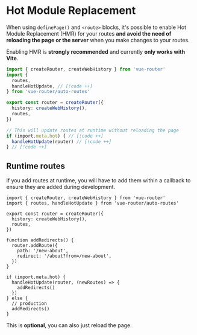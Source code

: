 # Hot Module Replacement

When using `definePage()` and `<route>` blocks, it's possible to enable Hot Module Replacement (HMR) for your routes **and avoid the need of reloading the page or the server** when you make changes to your routes.

Enabling HMR is **strongly recommended** and currently **only works with Vite**.

```ts [src/router.ts]
import { createRouter, createWebHistory } from 'vue-router'
import {
  routes,
  handleHotUpdate, // [!code ++]
} from 'vue-router/auto-routes'

export const router = createRouter({
  history: createWebHistory(),
  routes,
})

// This will update routes at runtime without reloading the page
if (import.meta.hot) { // [!code ++]
  handleHotUpdate(router) // [!code ++]
} // [!code ++]
```

## Runtime routes

If you add routes at runtime, you will have to add them within a callback to ensure they are added during development.

```ts{16-23} [src/router.ts]
import { createRouter, createWebHistory } from 'vue-router'
import { routes, handleHotUpdate } from 'vue-router/auto-routes'

export const router = createRouter({
  history: createWebHistory(),
  routes,
})

function addRedirects() {
  router.addRoute({
    path: '/new-about',
    redirect: '/about?from=/new-about',
  })
}

if (import.meta.hot) {
  handleHotUpdate(router, (newRoutes) => {
    addRedirects()
  })
} else {
  // production
  addRedirects()
}
```


This is **optional**, you can also just reload the page.
